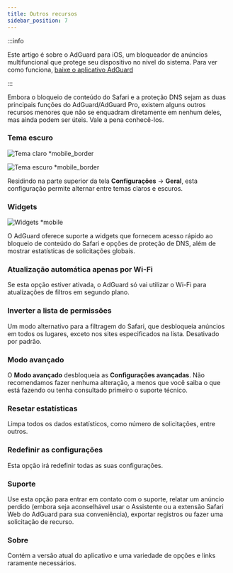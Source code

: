 ```yaml
---
title: Outros recursos
sidebar_position: 7
---
```


:::info

Este artigo é sobre o AdGuard para iOS, um bloqueador de anúncios multifuncional que protege seu dispositivo no nível do sistema. Para ver como funciona, [baixe o aplicativo AdGuard](https://agrd.io/download-kb-adblock)

:::

Embora o bloqueio de conteúdo do Safari e a proteção DNS sejam as duas principais funções do AdGuard/AdGuard Pro, existem alguns outros recursos menores que não se enquadram diretamente em nenhum deles, mas ainda podem ser úteis. Vale a pena conhecê-los.

### **Tema escuro**

![Tema claro \*mobile\_border](https://cdn.adtidy.org/blog/new/26vo4homelight.jpeg)

![Tema escuro \*mobile\_border](https://cdn.adtidy.org/blog/new/bgko8homedark.jpeg)

Residindo na parte superior da tela **Configurações** → **Geral**, esta configuração permite alternar entre temas claros e escuros.

### **Widgets**

![Widgets \*mobile](https://cdn.adtidy.org/public/Adguard/Release_notes/iOS/v4.0/widget_en.jpg)

O AdGuard oferece suporte a widgets que fornecem acesso rápido ao bloqueio de conteúdo do Safari e opções de proteção de DNS, além de mostrar estatísticas de solicitações globais.

### **Atualização automática apenas por Wi-Fi**

Se esta opção estiver ativada, o AdGuard só vai utilizar o Wi-Fi para atualizações de filtros em segundo plano.

### **Inverter a lista de permissões**

Um modo alternativo para a filtragem do Safari, que desbloqueia anúncios em todos os lugares, exceto nos sites especificados na lista. Desativado por padrão.

### **Modo avançado**

O **Modo avançado** desbloqueia as **Configurações avançadas**. Não recomendamos fazer nenhuma alteração, a menos que você saiba o que está fazendo ou tenha consultado primeiro o suporte técnico.

### **Resetar estatísticas**

Limpa todos os dados estatísticos, como número de solicitações, entre outros.

### **Redefinir as configurações**

Esta opção irá redefinir todas as suas configurações.

### **Suporte**

Use esta opção para entrar em contato com o suporte, relatar um anúncio perdido (embora seja aconselhável usar o Assistente ou a extensão Safari Web do AdGuard para sua conveniência), exportar registros ou fazer uma solicitação de recurso.

### **Sobre**

Contém a versão atual do aplicativo e uma variedade de opções e links raramente necessários.
